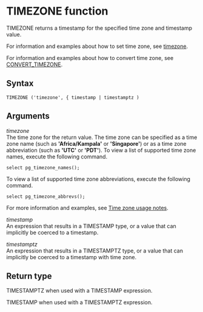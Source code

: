 # TIMEZONE function<a name="r_TIMEZONE"></a>

TIMEZONE returns a timestamp for the specified time zone and timestamp value\.

For information and examples about how to set time zone, see [timezone](r_timezone_config.md)\.

For information and examples about how to convert time zone, see [CONVERT\_TIMEZONE](CONVERT_TIMEZONE.md)\.

## Syntax<a name="r_TIMEZONE-syntax"></a>

```
TIMEZONE ('timezone', { timestamp | timestamptz )
```

## Arguments<a name="r_TIMEZONE-arguments"></a>

*timezone*  
The time zone for the return value\. The time zone can be specified as a time zone name \(such as **'Africa/Kampala'** or **'Singapore'**\) or as a time zone abbreviation \(such as **'UTC'** or **'PDT'**\)\. To view a list of supported time zone names, execute the following command\.   

```
select pg_timezone_names();
```
 To view a list of supported time zone abbreviations, execute the following command\.   

```
select pg_timezone_abbrevs();
```
For more information and examples, see [Time zone usage notes](CONVERT_TIMEZONE.md#CONVERT_TIMEZONE-usage-notes)\.

*timestamp*  
An expression that results in a TIMESTAMP type, or a value that can implicitly be coerced to a timestamp\.

*timestamptz*  
An expression that results in a TIMESTAMPTZ type, or a value that can implicitly be coerced to a timestamp with time zone\.

## Return type<a name="r_TIMEZONE-return-type"></a>

TIMESTAMPTZ when used with a TIMESTAMP expression\. 

TIMESTAMP when used with a TIMESTAMPTZ expression\. 